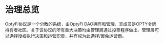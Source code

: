 # 治理总览

OptyFi协议是一个分散的系统，由OptyFi DAO拥有和管理，其成员是OPTY令牌持有者社区。关于该协议的所有重大决策均由管理层通过投票程序做出。管理层可以选择授权执行决策和运营职责，并有权为此选择/罢免运营商。
